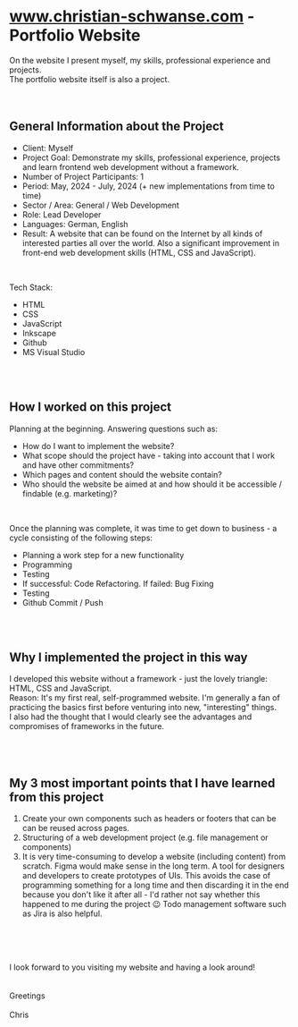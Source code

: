 # www.christian-schwanse.com - Portfolio Website
On the website I present myself, my skills, professional experience and projects.<br />
The portfolio website itself is also a project.<br />
<br />
<br />

## General Information about the Project
- Client: Myself
- Project Goal: Demonstrate my skills, professional experience, projects and learn frontend web development without a framework.
- Number of Project Participants: 1
- Period: May, 2024 - July, 2024 (+ new implementations from time to time)
- Sector / Area: General / Web Development
- Role: Lead Developer
- Languages: German, English
- Result: A website that can be found on the Internet by all kinds of interested parties all over the world. Also a significant improvement in front-end web development skills (HTML, CSS and JavaScript).
<br />

Tech Stack:
- HTML
- CSS
- JavaScript
- Inkscape
- Github
- MS Visual Studio
<br />
<br />

## How I worked on this project
Planning at the beginning. Answering questions such as:
- How do I want to implement the website?
- What scope should the project have - taking into account that I work and have other commitments?
- Which pages and content should the website contain?
- Who should the website be aimed at and how should it be accessible / findable (e.g. marketing)?
<br />

Once the planning was complete, it was time to get down to business - a cycle consisting of the following steps:
- Planning a work step for a new functionality
- Programming
- Testing
- If successful: Code Refactoring. If failed: Bug Fixing
- Testing
- Github Commit / Push
<br />
<br />

## Why I implemented the project in this way
I developed this website without a framework - just the lovely triangle: HTML, CSS and JavaScript.
<br />
Reason: It's my first real, self-programmed website. I'm generally a fan of practicing the basics first before venturing into new, "interesting" things.
<br />
I also had the thought that I would clearly see the advantages and compromises of frameworks in the future.<br />
<br />
<br />
<br />

## My 3 most important points that I have learned from this project
1. Create your own components such as headers or footers that can be  can be reused across pages.
2. Structuring of a web development project (e.g. file management or components)
3. It is very time-consuming to develop a website (including content) from scratch. Figma would make sense in the long term. A tool for designers and developers to create prototypes of UIs. This avoids the case of programming something for a long time and then discarding it in the end because you don't like it after all - I'd rather not say whether this happened to me during the project 😉 Todo management software such as Jira is also helpful.
<br />
<br />
<br />

I look forward to you visiting my website and having a look around!
<br />
<br />
<br />
Greetings
<br />
<br />
Chris
